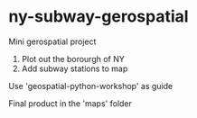 # ny-subway-gerospatial

Mini gerospatial project
  1. Plot out the borourgh of NY
  2. Add subway stations to map

Use 'geospatial-python-workshop' as guide

Final product in the 'maps' folder
